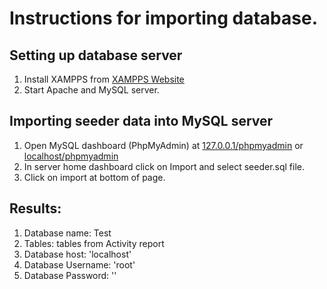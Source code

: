 # Instructions for importing database.
## Setting up database server
1. Install XAMPPS from [XAMPPS Website](https://www.apachefriends.org/index.html)<br/>
2. Start Apache and MySQL server.
## Importing seeder data into MySQL server
1. Open MySQL dashboard (PhpMyAdmin) at [127.0.0.1/phpmyadmin](http://127.0.0.1/phpmyadmin) or [localhost/phpmyadmin](http://localhost/phpmyadmin)
2. In server home dashboard click on Import and select seeder.sql file.
3. Click on import at bottom of page.
## Results:
1. Database name: Test
2. Tables: tables from Activity report
3. Database host: 'localhost'
4. Database Username: 'root' 
5. Database Password: ''
